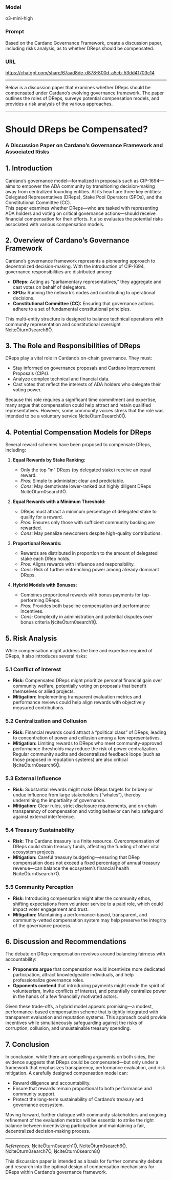 ### Model

o3-mini-high

### Prompt

Based on the Cardano Governance Framework, create a discussion paper, including risks analysis, as to whether DReps should be compensated.

### URL

https://chatgpt.com/share/67aad8de-d878-800d-a5cb-53dd41703c14

----

Below is a discussion paper that examines whether DReps should be compensated under Cardano’s evolving governance framework. The paper outlines the roles of DReps, surveys potential compensation models, and provides a risk analysis of the various approaches.

---

# Should DReps be Compensated?  
### A Discussion Paper on Cardano’s Governance Framework and Associated Risks

## 1. Introduction

Cardano’s governance model—formalized in proposals such as CIP-1694—aims to empower the ADA community by transitioning decision‐making away from centralized founding entities. At its heart are three key entities: Delegated Representatives (DReps), Stake Pool Operators (SPOs), and the Constitutional Committee (CC).  
This paper examines whether DReps—who are tasked with representing ADA holders and voting on critical governance actions—should receive financial compensation for their efforts. It also evaluates the potential risks associated with various compensation models.

## 2. Overview of Cardano’s Governance Framework

Cardano’s governance framework represents a pioneering approach to decentralized decision-making. With the introduction of CIP-1694, governance responsibilities are distributed among:
- **DReps:** Acting as “parliamentary representatives,” they aggregate and cast votes on behalf of delegators.
- **SPOs:** Running the network’s nodes and contributing to operational decisions.
- **Constitutional Committee (CC):** Ensuring that governance actions adhere to a set of fundamental constitutional principles.

This multi-entity structure is designed to balance technical operations with community representation and constitutional oversight citeturn0search8.

## 3. The Role and Responsibilities of DReps

DReps play a vital role in Cardano’s on-chain governance. They must:
- Stay informed on governance proposals and Cardano Improvement Proposals (CIPs).
- Analyze complex technical and financial data.
- Cast votes that reflect the interests of ADA holders who delegate their voting power.

Because this role requires a significant time commitment and expertise, many argue that compensation could help attract and retain qualified representatives. However, some community voices stress that the role was intended to be a voluntary service citeturn0search0.

## 4. Potential Compensation Models for DReps

Several reward schemes have been proposed to compensate DReps, including:

1. **Equal Rewards by Stake Ranking:**  
   - Only the top “m” DReps (by delegated stake) receive an equal reward.  
   - *Pros:* Simple to administer; clear and predictable.  
   - *Cons:* May demotivate lower-ranked but highly diligent DReps citeturn0search1.

2. **Equal Rewards with a Minimum Threshold:**  
   - DReps must attract a minimum percentage of delegated stake to qualify for a reward.  
   - *Pros:* Ensures only those with sufficient community backing are rewarded.  
   - *Cons:* May penalize newcomers despite high-quality contributions.

3. **Proportional Rewards:**  
   - Rewards are distributed in proportion to the amount of delegated stake each DRep holds.  
   - *Pros:* Aligns rewards with influence and responsibility.  
   - *Cons:* Risk of further entrenching power among already dominant DReps.

4. **Hybrid Models with Bonuses:**  
   - Combines proportional rewards with bonus payments for top-performing DReps.  
   - *Pros:* Provides both baseline compensation and performance incentives.  
   - *Cons:* Complexity in administration and potential disputes over bonus criteria citeturn0search1.

## 5. Risk Analysis

While compensation might address the time and expertise required of DReps, it also introduces several risks:

### 5.1 Conflict of Interest  
- **Risk:** Compensated DReps might prioritize personal financial gain over community welfare, potentially voting on proposals that benefit themselves or allied projects.
- **Mitigation:** Implementing transparent evaluation metrics and performance reviews could help align rewards with objectively measured contributions.

### 5.2 Centralization and Collusion  
- **Risk:** Financial rewards could attract a “political class” of DReps, leading to concentration of power and collusion among a few representatives.  
- **Mitigation:** Limiting rewards to DReps who meet community-approved performance thresholds may reduce the risk of power centralization. Regular community audits and decentralized feedback loops (such as those proposed in reputation systems) are also critical citeturn0search6.

### 5.3 External Influence  
- **Risk:** Substantial rewards might make DReps targets for bribery or undue influence from large stakeholders (“whales”), thereby undermining the impartiality of governance.
- **Mitigation:** Clear rules, strict disclosure requirements, and on-chain transparency of compensation and voting behavior can help safeguard against external interference.

### 5.4 Treasury Sustainability  
- **Risk:** The Cardano treasury is a finite resource. Overcompensation of DReps could strain treasury funds, affecting the funding of other vital ecosystem projects.
- **Mitigation:** Careful treasury budgeting—ensuring that DRep compensation does not exceed a fixed percentage of annual treasury revenue—can balance the ecosystem’s financial health citeturn0search7.

### 5.5 Community Perception  
- **Risk:** Introducing compensation might alter the community ethos, shifting expectations from volunteer service to a paid role, which could impact voter engagement and trust.
- **Mitigation:** Maintaining a performance-based, transparent, and community-vetted compensation system may help preserve the integrity of the governance process.

## 6. Discussion and Recommendations

The debate on DRep compensation revolves around balancing fairness with accountability:
- **Proponents argue** that compensation would incentivize more dedicated participation, attract knowledgeable individuals, and help professionalize governance roles.
- **Opponents contend** that introducing payments might erode the spirit of volunteerism, invite conflicts of interest, and potentially centralize power in the hands of a few financially motivated actors.

Given these trade-offs, a hybrid model appears promising—a modest, performance-based compensation scheme that is tightly integrated with transparent evaluation and reputation systems. This approach could provide incentives while simultaneously safeguarding against the risks of corruption, collusion, and unsustainable treasury spending.

## 7. Conclusion

In conclusion, while there are compelling arguments on both sides, the evidence suggests that DReps could be compensated—but only under a framework that emphasizes transparency, performance evaluation, and risk mitigation. A carefully designed compensation model can:
- Reward diligence and accountability.
- Ensure that rewards remain proportional to both performance and community support.
- Protect the long-term sustainability of Cardano’s treasury and governance ecosystem.

Moving forward, further dialogue with community stakeholders and ongoing refinement of the evaluation metrics will be essential to strike the right balance between incentivizing participation and maintaining a fair, decentralized decision-making process.

---

*References:*
citeturn0search1, citeturn0search6, citeturn0search7, citeturn0search8

This discussion paper is intended as a basis for further community debate and research into the optimal design of compensation mechanisms for DReps within Cardano’s governance framework.